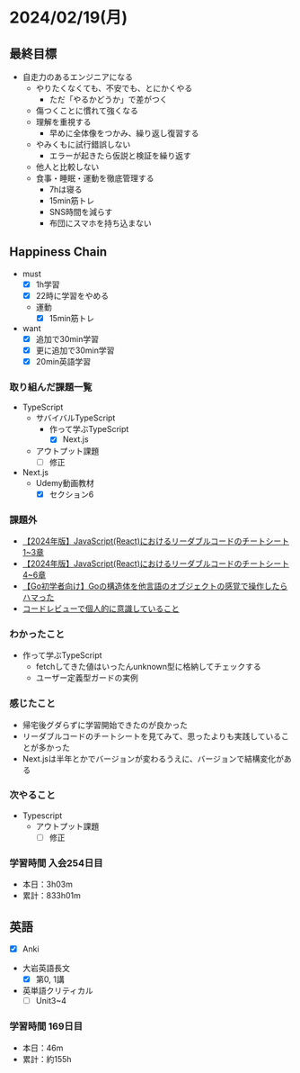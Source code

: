 # 2024/02/19(月)

## 最終目標

- 自走力のあるエンジニアになる
  - やりたくなくても、不安でも、とにかくやる
    - ただ「やるかどうか」で差がつく
  - 傷つくことに慣れて強くなる
  - 理解を重視する
    - 早めに全体像をつかみ、繰り返し復習する
  - やみくもに試行錯誤しない
    - エラーが起きたら仮説と検証を繰り返す
  - 他人と比較しない
  - 食事・睡眠・運動を徹底管理する
    - 7hは寝る
    - 15min筋トレ
    - SNS時間を減らす
    - 布団にスマホを持ち込まない

## Happiness Chain

- must
  - [x] 1h学習
  - [x] 22時に学習をやめる
  - 運動
    - [x] 15min筋トレ
- want
  - [x] 追加で30min学習
  - [x] 更に追加で30min学習
  - [x] 20min英語学習

### 取り組んだ課題一覧

- TypeScript
  - サバイバルTypeScript
    - 作って学ぶTypeScript
      - [x] Next.js
  - アウトプット課題
    - [ ] 修正
- Next.js
  - Udemy動画教材
    - [x] セクション6

### 課題外

- [【2024年版】JavaScript(React)におけるリーダブルコードのチートシート1~3章](https://qiita.com/kntmaan/items/d74a06d97eaec5623e5c)
- [【2024年版】JavaScript(React)におけるリーダブルコードのチートシート4~6章](https://qiita.com/kntmaan/items/79ab45fa8206876cef47)
- [【Go初学者向け】Goの構造体を他言語のオブジェクトの感覚で操作したらハマった](https://qiita.com/KOH6/items/1e6787d7839c11c43281)
- [コードレビューで個人的に意識していること](https://zenn.dev/pharmax/articles/3ff828e40fcd86)

### わかったこと

- 作って学ぶTypeScript
  - fetchしてきた値はいったんunknown型に格納してチェックする
  - ユーザー定義型ガードの実例

### 感じたこと

- 帰宅後グダらずに学習開始できたのが良かった
- リーダブルコードのチートシートを見てみて、思ったよりも実践していることが多かった
- Next.jsは半年とかでバージョンが変わるうえに、バージョンで結構変化がある

### 次やること

- Typescript
  - アウトプット課題
    - [ ] 修正

### 学習時間 入会254日目

- 本日：3h03m
- 累計：833h01m

## 英語

- [x] Anki
- 大岩英語長文
  - [x] 第0, 1講
- 英単語クリティカル
  - [ ] Unit3~4

### 学習時間 169日目

- 本日：46m
- 累計：約155h
